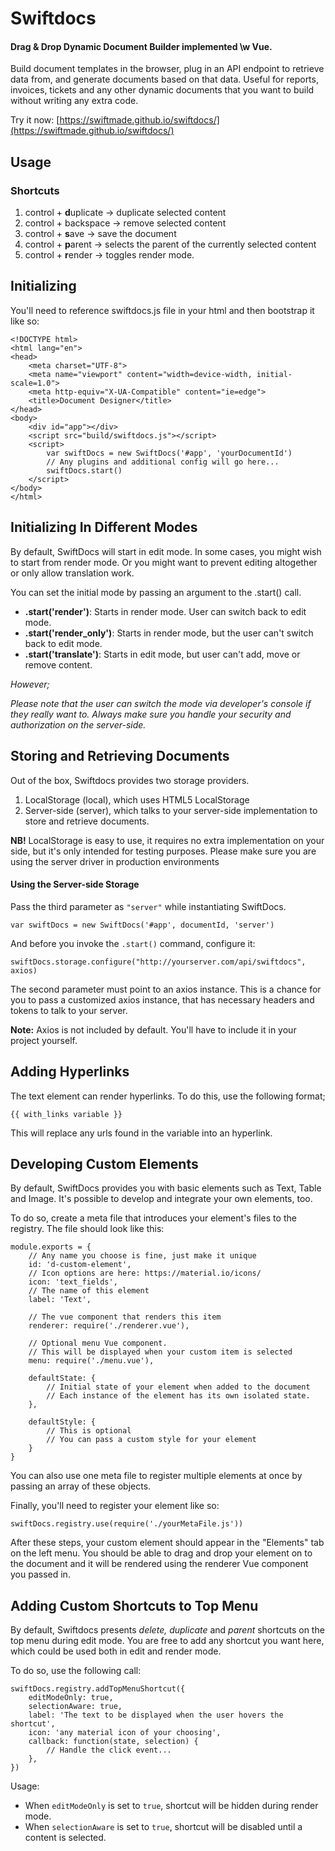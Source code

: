 Swiftdocs
===========

#### Drag & Drop Dynamic Document Builder implemented \w Vue.

Build document templates in the browser, plug in an API endpoint to retrieve data from, and generate documents based on that data.
Useful for reports, invoices, tickets and any other dynamic documents that you want to build without writing any extra code.

Try it now:
[https://swiftmade.github.io/swiftdocs/](https://swiftmade.github.io/swiftdocs/)

## Usage

### Shortcuts

1. control + **d**uplicate -> duplicate selected content
2. control + backspace -> remove selected content
3. control + **s**ave -> save the document
4. control + **p**arent -> selects the parent of the currently selected content
5. control + **r**ender -> toggles render mode.

## Initializing

You'll need to reference swiftdocs.js file in your html and then bootstrap it like so:
	
	<!DOCTYPE html>
	<html lang="en">
	<head>
	    <meta charset="UTF-8">
	    <meta name="viewport" content="width=device-width, initial-scale=1.0">
	    <meta http-equiv="X-UA-Compatible" content="ie=edge">
	    <title>Document Designer</title>
	</head>
	<body>
	    <div id="app"></div>
	    <script src="build/swiftdocs.js"></script>
	    <script>
	    	var swiftDocs = new SwiftDocs('#app', 'yourDocumentId')
	    	// Any plugins and additional config will go here...
	    	swiftDocs.start()
	    </script>
	</body>
	</html>

## Initializing In Different Modes

By default, SwiftDocs will start in edit mode. In some cases, you might wish to start from render mode.
Or you might want to prevent editing altogether or only allow translation work.

You can set the initial mode by passing an argument to the .start() call.

* **.start('render')**: Starts in render mode. User can switch back to edit mode.
* **.start('render_only')**: Starts in render mode, but the user can't switch back to edit mode.
* **.start('translate')**: Starts in edit mode, but user can't add, move or remove content.

*However;*

*Please note that the user can switch the mode via developer's console if they really want to.*
*Always make sure you handle your security and authorization on the server-side.*

## Storing and Retrieving Documents

Out of the box, Swiftdocs provides two storage providers.

1. LocalStorage (local), which uses HTML5 LocalStorage
2. Server-side (server), which talks to your server-side implementation to store and retrieve documents.

**NB!** LocalStorage is easy to use, it requires no extra implementation on your side, but it's only intended for testing purposes. Please make sure you are using the server driver in production environments

#### Using the Server-side Storage

Pass the third parameter as `"server"` while instantiating SwiftDocs.

	var swiftDocs = new SwiftDocs('#app', documentId, 'server')
	
And before you invoke the `.start()` command, configure it:

	swiftDocs.storage.configure("http://yourserver.com/api/swiftdocs", axios)

The second parameter must point to an axios instance. This is a chance for you to pass a customized axios instance, that has necessary headers and tokens to talk to your server.

**Note:** Axios is not included by default. You'll have to include it in your project yourself.

## Adding Hyperlinks

The text element can render hyperlinks. To do this, use the following format;

	{{ with_links variable }}

This will replace any urls found in the variable into an hyperlink.

## Developing Custom Elements

By default, SwiftDocs provides you with basic elements such as Text, Table and Image. It's possible to develop and integrate your own elements, too.

To do so, create a meta file that introduces your element's files to the registry. The file should look like this:

	module.exports = {
		// Any name you choose is fine, just make it unique
		id: 'd-custom-element',
		// Icon options are here: https://material.io/icons/
		icon: 'text_fields',
		// The name of this element
		label: 'Text',

		// The vue component that renders this item
		renderer: require('./renderer.vue'),

		// Optional menu Vue component.
		// This will be displayed when your custom item is selected
		menu: require('./menu.vue'),

		defaultState: {
			// Initial state of your element when added to the document
			// Each instance of the element has its own isolated state.
		},

		defaultStyle: {
			// This is optional
			// You can pass a custom style for your element   
		}
	}

You can also use one meta file to register multiple elements at once by passing an array of these objects.

Finally, you'll need to register your element like so:
	
	swiftDocs.registry.use(require('./yourMetaFile.js'))
	
After these steps, your custom element should appear in the "Elements" tab on the left menu. You should be able to drag and drop your element on to the document and it will be rendered using the renderer Vue component you passed in.


## Adding Custom Shortcuts to Top Menu

By default, Swiftdocs presents *delete, duplicate* and *parent* shortcuts on the top menu during edit mode.
You are free to add any shortcut you want here, which could be used both in edit and render mode.

To do so, use the following call:

	swiftDocs.registry.addTopMenuShortcut({
		editModeOnly: true,
		selectionAware: true,		
		label: 'The text to be displayed when the user hovers the shortcut',
		icon: 'any material icon of your choosing',
		callback: function(state, selection) {
			// Handle the click event...
		},
	})

Usage: 

* When `editModeOnly` is set to `true`, shortcut will be hidden during render mode.
* When `selectionAware` is set to `true`, shortcut will be disabled until a content is selected.
